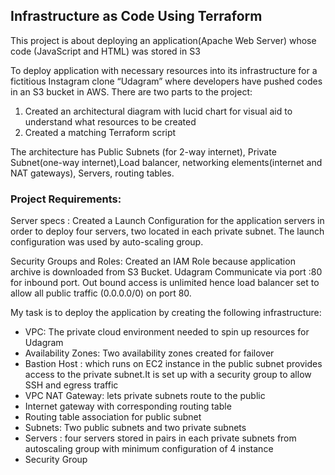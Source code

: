 **Infrastructure as Code Using Terraform**
---

This project is about deploying an application(Apache Web Server) whose code (JavaScript and HTML) was stored in S3

To deploy application with necessary resources into its infrastructure for a fictitious Instagram clone “Udagram” where developers have pushed codes in an S3 bucket in AWS. There are two parts to the project: 

1. Created an architectural diagram with lucid chart for visual aid to understand what resources to be created 
2. Created a matching Terraform script

 The architecture has Public Subnets (for 2-way internet), Private Subnet(one-way internet),Load balancer, networking elements(internet and NAT gateways), Servers, routing tables.

### Project Requirements:

Server specs : Created a Launch Configuration for the application servers in order to deploy four servers, two located in each private subnet. The launch configuration was used by auto-scaling group.

Security Groups and Roles: Created an IAM Role because application archive is downloaded from S3 Bucket. Udagram Communicate via port :80 for inbound port. Out bound access is unlimited hence load balancer set to allow all public traffic (0.0.0.0/0) on port 80. 

My task is to deploy the application by creating the following  infrastructure:

- VPC: The private cloud environment needed to spin up resources for Udagram
- Availability Zones: Two availability zones created for failover
- Bastion Host : which runs on EC2 instance in the public subnet provides access to the private subnet.It is set up with a security group to allow SSH and egress traffic
- VPC NAT Gateway: lets private subnets route to the public
- Internet gateway with corresponding routing table
- Routing table association for public subnet
- Subnets: Two public subnets and two private subnets
- Servers : four servers stored in pairs in each private subnets from autoscaling group with minimum configuration of 4 instance
- Security Group 